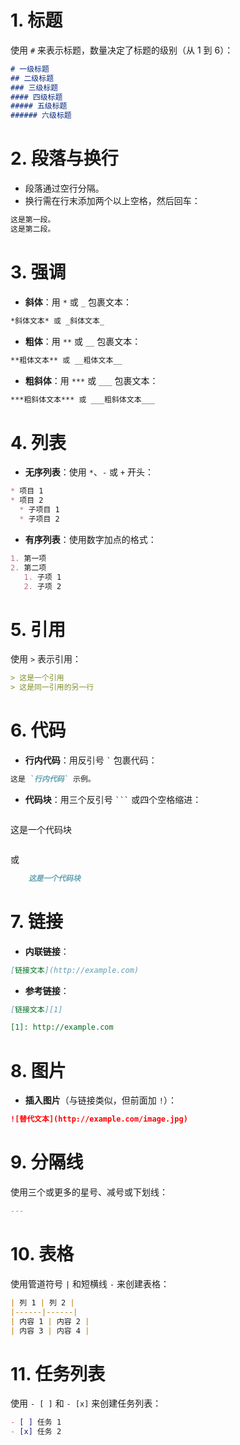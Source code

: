 # 1. 标题
使用 `#` 来表示标题，数量决定了标题的级别（从 1 到 6）：
```markdown
# 一级标题
## 二级标题
### 三级标题
#### 四级标题
##### 五级标题
###### 六级标题
```

# 2. 段落与换行

- 段落通过空行分隔。
- 换行需在行末添加两个以上空格，然后回车：
```markdown
这是第一段。  
这是第二段。
```

# 3. 强调
- **斜体**：用 `*` 或 `_` 包裹文本：
```markdown
*斜体文本* 或 _斜体文本_
```
- **粗体**：用 `**` 或 `__` 包裹文本：
```markdown
**粗体文本** 或 __粗体文本__
```
- **粗斜体**：用 `***` 或 `___` 包裹文本：
```markdown
***粗斜体文本*** 或 ___粗斜体文本___
```

# 4. 列表
- **无序列表**：使用 `*`、`-` 或 `+` 开头：
```markdown
* 项目 1
* 项目 2
  * 子项目 1
  * 子项目 2
```
- **有序列表**：使用数字加点的格式：
```markdown
1. 第一项
2. 第二项
   1. 子项 1
   2. 子项 2
```

# 5. 引用
使用 `>` 表示引用：
```markdown
> 这是一个引用
> 这是同一引用的另一行
```

# 6. 代码
- **行内代码**：用反引号 `` ` `` 包裹代码：
```markdown
这是 `行内代码` 示例。
```
- **代码块**：用三个反引号 `` ``` `` 或四个空格缩进：
```markdown
```
这是一个代码块
```
```
或
```markdown
    这是一个代码块
```

# 7. 链接
- **内联链接**：
```markdown
[链接文本](http://example.com)
```
- **参考链接**：
```markdown
[链接文本][1]

[1]: http://example.com
```

# 8. 图片
- **插入图片**（与链接类似，但前面加 `!`）：
```markdown
![替代文本](http://example.com/image.jpg)
```

# 9. 分隔线
使用三个或更多的星号、减号或下划线：
```markdown
---
```

# 10. 表格
使用管道符号 `|` 和短横线 `-` 来创建表格：
```markdown
| 列 1 | 列 2 |
|------|------|
| 内容 1 | 内容 2 |
| 内容 3 | 内容 4 |
```

# 11. 任务列表
使用 `- [ ]` 和 `- [x]` 来创建任务列表：
```markdown
- [ ] 任务 1
- [x] 任务 2
```
